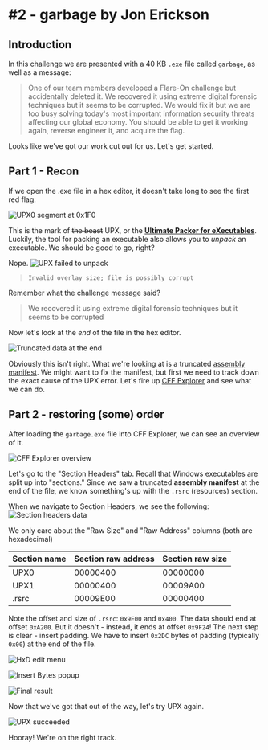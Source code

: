 # #2 - garbage by Jon Erickson

## Introduction

In this challenge we are presented with a 40 KB `.exe` file called `garbage`, as well as a message:

> One of our team members developed a Flare-On challenge but accidentally deleted it. We recovered it using extreme digital forensic techniques but it seems to be corrupted. We would fix it but we are too busy solving today's most important information security threats affecting our global economy. You should be able to get it working again, reverse engineer it, and acquire the flag.

Looks like we've got our work cut out for us. Let's get started.

## Part 1 - Recon

If we open the .exe file in a hex editor, it doesn't take long to see the first red flag:

![UPX0 segment at 0x1F0](https://s.heyitsleo.io/ShareX/2020/10/HxD_6FsuWE9wiR.png)

This is the mark of ~~the beast~~ UPX, or the [**Ultimate Packer for eXecutables**](https://upx.github.io/). Luckily, the tool for packing an executable also allows you to _unpack_ an executable. We should be good to go, right?

Nope.
![UPX failed to unpack](https://s.heyitsleo.io/ShareX/2020/10/WindowsTerminal_HC2Q9VJYyK.png)

> `Invalid overlay size; file is possibly corrupt`

Remember what the challenge message said?

> We recovered it using extreme digital forensic techniques but it seems to be corrupted

Now let's look at the _end_ of the file in the hex editor.

![Truncated data at the end](https://s.heyitsleo.io/ShareX/2020/10/HxD_YG87KAc5Hk.png)

Obviously this isn't right. What we're looking at is a truncated [assembly manifest](https://docs.microsoft.com/en-us/windows/win32/sbscs/assembly-manifests). We might want to fix the manifest, but first we need to track down the exact cause of the UPX error. Let's fire up [CFF Explorer](https://www.ntcore.com/?page_id=388) and see what we can do.

## Part 2 - restoring (some) order

After loading the `garbage.exe` file into CFF Explorer, we can see an overview of it.

![CFF Explorer overview](https://s.heyitsleo.io/ShareX/2020/10/CFF_Explorer_neeto8VSrA.png)

Let's go to the "Section Headers" tab. Recall that Windows executables are split up into "sections." Since we saw a truncated **assembly manifest** at the end of the file, we know something's up with the `.rsrc` (resources) section.

When we navigate to Section Headers, we see the following:
![Section headers data](https://s.heyitsleo.io/ShareX/2020/10/CFF_Explorer_gFyAtWlVMO.png)

We only care about the "Raw Size" and "Raw Address" columns (both are hexadecimal)

| Section name | Section raw address | Section raw size |
|--------------|---------------------|------------------|
| UPX0         | 00000400            | 00000000         |
| UPX1         | 00000400            | 00009A00         |
| .rsrc        | 00009E00            | 00000400         |

Note the offset and size of `.rsrc`: `0x9E00` and `0x400`. The data should end at offset `0xA200`. But it doesn't - instead, it ends at offset `0x9F24`! The next step is clear - insert padding. We have to insert `0x2DC` bytes of padding (typically `0x00`) at the end of the file.

![HxD edit menu](https://s.heyitsleo.io/ShareX/2020/10/HA6pCXXmNT.png)

![Insert Bytes popup](https://s.heyitsleo.io/ShareX/2020/10/HxD_OF9WxUZ5Gs.png)

![Final result](https://s.heyitsleo.io/ShareX/2020/10/HxD_L634sNx6iW.png)

Now that we've got that out of the way, let's try UPX again.

![UPX succeeded](https://s.heyitsleo.io/ShareX/2020/10/WindowsTerminal_t6iZkeoWcU.png)

Hooray! We're on the right track.